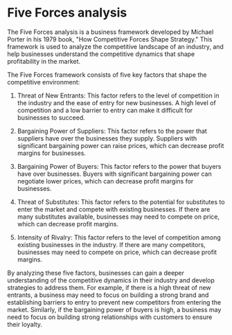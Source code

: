 # Five Forces analysis

The Five Forces analysis is a business framework developed by Michael Porter in his 1979 book, "How Competitive Forces Shape Strategy." This framework is used to analyze the competitive landscape of an industry, and help businesses understand the competitive dynamics that shape profitability in the market.

The Five Forces framework consists of five key factors that shape the competitive environment:

1. Threat of New Entrants: This factor refers to the level of competition in the industry and the ease of entry for new businesses. A high level of competition and a low barrier to entry can make it difficult for businesses to succeed.

2. Bargaining Power of Suppliers: This factor refers to the power that suppliers have over the businesses they supply. Suppliers with significant bargaining power can raise prices, which can decrease profit margins for businesses.

3. Bargaining Power of Buyers: This factor refers to the power that buyers have over businesses. Buyers with significant bargaining power can negotiate lower prices, which can decrease profit margins for businesses.

4. Threat of Substitutes: This factor refers to the potential for substitutes to enter the market and compete with existing businesses. If there are many substitutes available, businesses may need to compete on price, which can decrease profit margins.

5. Intensity of Rivalry: This factor refers to the level of competition among existing businesses in the industry. If there are many competitors, businesses may need to compete on price, which can decrease profit margins.

By analyzing these five factors, businesses can gain a deeper understanding of the competitive dynamics in their industry and develop strategies to address them. For example, if there is a high threat of new entrants, a business may need to focus on building a strong brand and establishing barriers to entry to prevent new competitors from entering the market. Similarly, if the bargaining power of buyers is high, a business may need to focus on building strong relationships with customers to ensure their loyalty.